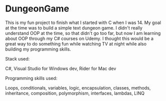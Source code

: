 # DungeonGame

This is my fun project to finish what I started with C when I was 14. My goal at the time was to build a simple text dungeon game. I didn't really understand OOP at the time, so that didn't go too far, but now I am learning about OOP through my C# courses on Udemy. I thought this would be a great way to do something fun while watching TV at night while also building my programming skills.

Stack used:

C#, Visual Studio for Windows dev, Rider for Mac dev

Programming skills used:

Loops, conditionals, variables, logic, encapsulation, classes, methods, inheritance, composition, polymorphism, interfaces, lambdas, LINQ
